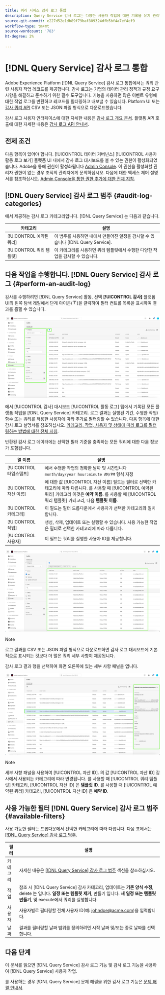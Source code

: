 ```yaml
---
title: 쿼리 서비스 감사 로그 통합
description: Query Service 감사 로그는 다양한 사용자 작업에 대한 기록을 유지 관리하여 문제를 해결하거나 기업 데이터 관리 정책 및 규정 요구 사항을 준수할 수 있는 감사 추적을 형성합니다. 이 자습서에서는 Query Service와 관련된 감사 로그 기능에 대한 개요를 제공합니다.
source-git-commit: e227d52e1db89f79baf809324dfb5bf4a7ef4ef9
workflow-type: tm+mt
source-wordcount: '783'
ht-degree: 2%

---
```


# [!DNL Query Service] 감사 로그 통합

Adobe Experience Platform [!DNL Query Service] 감사 로그 통합에서는 쿼리 관련 사용자 작업 레코드를 제공합니다. 감사 로그는 기업의 데이터 관리 정책과 규정 요구 사항을 해결하고 준수하기 위한 필수 도구입니다. 기능을 사용하면 많은 이벤트 유형에 대한 작업 로그를 반환하고 레코드를 필터링하고 내보낼 수 있습니다. Platform UI 또는 [감사 쿼리 API](https://www.adobe.io/experience-platform-apis/references/audit-query/) CSV 또는 JSON 파일 형식으로 다운로드했습니다.

감사 로그 사용자 인터페이스에 대한 자세한 내용은 [감사 로그 개요 문서](../landing/governance-privacy-security/audit-logs/overview.md). 플랫폼 API 호출에 대한 자세한 내용은 [감사 로그 API 안내서](../landing/api-guide.md).

## 전제 조건

다음 항목이 있어야 합니다. [!UICONTROL 데이터 거버넌스] [!UICONTROL 사용자 활동 로그 보기] 플랫폼 UI 내에서 감사 로그 대시보드를 볼 수 있는 권한이 활성화되었습니다. Adobe을 통해 권한이 활성화됩니다 [Admin Console](https://adminconsole.adobe.com/). 이 권한을 활성화할 관리자 권한이 없는 경우 조직의 관리자에게 문의하십시오. 다음에 대한 액세스 제어 설명서를 참조하십시오. [Admin Console을 통한 권한 추가에 대한 전체 지침](../access-control/home.md).

## [!DNL Query Service] 감사 로그 범주 {#audit-log-categories}

에서 제공하는 감사 로그 카테고리입니다. [!DNL Query Service] 는 다음과 같습니다.

| 카테고리 | 설명 |
|---|---|
| [!UICONTROL 예약된 쿼리] | 이 범주를 사용하면 내에서 만들어진 일정을 감사할 수 있습니다 [!DNL Query Service]. |
| [!UICONTROL 쿼리 템플릿] | 이 카테고리를 사용하면 쿼리 템플릿에서 수행한 다양한 작업을 감사할 수 있습니다. |

## 다음 작업을 수행합니다. [!DNL Query Service] 감사 로그 {#perform-an-audit-log}

감사를 수행하려면 [!DNL Query Service] 활동, 선택 **[!UICONTROL 감사]** 플랫폼 UI의 왼쪽 탐색 레일에서 단계 아이콘(![필터 아이콘.](./images/audit-log/filter.png))을 클릭하여 필터 컨트롤 목록을 표시하여 결과를 좁힐 수 있습니다.

![왼쪽 탐색 및 필터 컨트롤이 강조 표시된 Platform UI 감사 로그 대시보드입니다.](./images/audit-log/filter-controls.png)

에서 [!UICONTROL 감사] 대시보드 [!UICONTROL 활동 로그] 탭에서 기록된 모든 플랫폼 작업을 [!DNL Query Service] 카테고리. 로그 결과는 실행된 기간, 수행한 작업/함수 또는 쿼리를 적용한 사용자에 따라 추가로 필터링할 수 있습니다. 다음 항목에 대한 감사 로그 설명서를 참조하십시오. [카테고리, 작업, 사용자 및 상태에 따라 로그를 필터링하는 방법에 대한 전체 지침](../landing/governance-privacy-security/audit-logs/overview.md#managing-audit-logs-in-the-ui).

반환된 감사 로그 데이터에는 선택한 필터 기준을 충족하는 모든 쿼리에 대한 다음 정보가 포함됩니다.

| 열 이름 | 설명 |
|---|---|
| [!UICONTROL 타임스탬프] | 에서 수행한 작업의 정확한 날짜 및 시간입니다 `month/day/year hour:minute AM/PM` 형식 지정 |
| [!UICONTROL 자산 이름] | 에 대한 값 [!UICONTROL 자산 이름] 필드는 필터로 선택한 카테고리에 따라 다릅니다. 를 사용할 때 [!UICONTROL 예약된 쿼리] 카테고리 이것은 **예약 이름**. 를 사용할 때 [!UICONTROL 쿼리 템플릿] 카테고리, 다음 **템플릿 이름**. |
| [!UICONTROL 카테고리] | 이 필드는 필터 드롭다운에서 사용자가 선택한 카테고리와 일치합니다. |
| [!UICONTROL 작업] | 생성, 삭제, 업데이트 또는 실행할 수 있습니다. 사용 가능한 작업은 필터로 선택한 카테고리에 따라 다릅니다. |
| [!UICONTROL 사용자] | 이 필드는 쿼리를 실행한 사용자 ID를 제공합니다. |

![필터링된 활동 로그가 강조 표시된 감사 대시보드.](./images/audit-log/filtered-activity.png)

>[!NOTE]
>
>로그 결과를 CSV 또는 JSON 파일 형식으로 다운로드하면 감사 로그 대시보드에 기본적으로 표시되는 것보다 더 많은 쿼리 세부 사항이 제공됩니다.

감사 로그 결과 행을 선택하여 화면 오른쪽에 있는 세부 사항 패널을 엽니다.

![세부 사항 패널이 강조 표시된 대시보드 활동 로그 탭을 감사합니다.](./images/audit-log/details-panel.png)

>[!NOTE]
>
>세부 사항 패널을 사용하여 [!UICONTROL 자산 ID]. 의 값 [!UICONTROL 자산 ID] 감사에서 사용되는 카테고리에 따라 변경됩니다. 를 사용할 때 [!UICONTROL 쿼리 템플릿] 카테고리, [!UICONTROL 자산 ID] 은 **템플릿 ID**. 를 사용할 때 [!UICONTROL 예약된 쿼리] 카테고리, [!UICONTROL 자산 ID] 은  **예약 ID**.

## 사용 가능한 필터 [!DNL Query Service] 감사 로그 범주 {#available-filters}

사용 가능한 필터는 드롭다운에서 선택한 카테고리에 따라 다릅니다. 다음 표에서는 [[!DNL Query Service] 감사 로그 범주](#audit-log-categories).

| 필터 | 설명 |
|---|---|
| 카테고리 | 자세한 내용은 [[!DNL Query Service] 감사 로그 범주](#audit-log-categories) 섹션을 참조하십시오. |
| 작업 | 참조 시 [!DNL Query Service] 감사 카테고리, 업데이트는 **기존 양식 수정**, delete 는 입니다. **일정 또는 템플릿 제거**, 만들기 입니다. **새 일정 또는 템플릿 만들기**, 및 execute에서 쿼리를 실행합니다. |
| 사용자 | 사용자별로 필터링할 전체 사용자 ID(예: johndoe@acme.com)을 입력합니다. |
| 날짜 | 결과를 필터링할 날짜 범위를 정의하려면 시작 날짜 및/또는 종료 날짜를 선택합니다. |

## 다음 단계

이 문서를 읽으면 [!DNL Query Service] 감사 로그 기능 및 감사 로그 기능을 사용하여 [!DNL Query Service] 사용자 작업.

를 사용하는 경우 [!DNL Query Service] 문제 해결을 위한 감사 로그 기능은 [문제 해결 안내서](./troubleshooting-guide.md).
